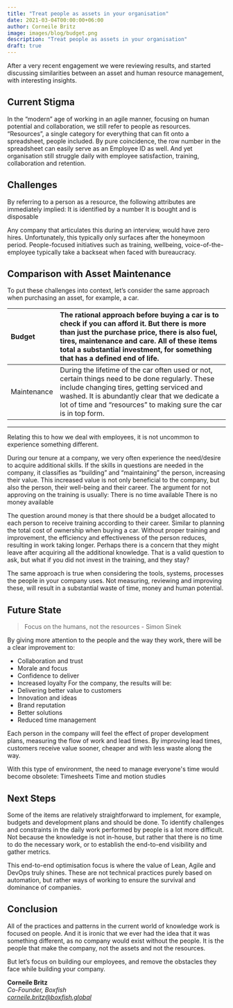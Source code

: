 ```yaml
---
title: "Treat people as assets in your organisation"
date: 2021-03-04T00:00:00+06:00
author: Corneile Britz
image: images/blog/budget.png
description: "Treat people as assets in your organisation"
draft: true
---
```


After a very recent engagement we were reviewing results, and started discussing similarities between an asset and human resource management, with interesting insights.

## Current Stigma
In the “modern” age of working in an agile manner, focusing on human potential and collaboration, we still refer to people as resources. 
“Resources”, a single category for everything that can fit onto a spreadsheet, people included. By pure coincidence, the row number in the spreadsheet can easily serve as an Employee ID as well.
And yet organisation still struggle daily with employee satisfaction, training, collaboration and retention.

## Challenges
By referring to a person as a resource, the following attributes are immediately implied:
It is identified by a number
It is bought and is disposable

Any company that articulates this during an interview, would have zero hires. Unfortunately, this typically only surfaces after the honeymoon period.
People-focused initiatives such as training, wellbeing, voice-of-the-employee typically take a backseat when faced with bureaucracy.
 
## Comparison with Asset Maintenance
To put these challenges into context, let’s consider the same approach when purchasing an asset, for example, a car.

| Budget | The rational approach before buying a car is to check if you can afford it. But there is more than just the purchase price, there is also fuel, tires, maintenance and care. All of these items total a substantial investment, for something that has a defined end of life. |
|:--|:--|
| Maintenance | During the lifetime of the car often used or not, certain things need to be done regularly. These include changing tires, getting serviced and washed. It is abundantly clear that we dedicate a lot of time and “resources” to making sure the car is in top form. |


----------------------------------------


Relating this to how we deal with employees, it is not uncommon to experience something different.

During our tenure at a company, we very often experience the need/desire to acquire additional skills. If the skills in questions are needed in the company, it classifies as “building” and “maintaining” the person, increasing their value. This increased value is not only beneficial to the company, but also the person, their well-being and their career.
The argument for not approving on the training is usually:
There is no time available
There is no money available

The question around money is that there should be a budget allocated to each person to receive training according to their career. Similar to planning the total cost of ownership when buying a car. Without proper training and improvement, the efficiency and effectiveness of the person reduces, resulting in work taking longer.
Perhaps there is a concern that they might leave after acquiring all the additional knowledge. That is a valid question to ask, but what if you did not invest in the training, and they stay?

The same approach is true when considering the tools, systems, processes the people in your company uses. Not measuring, reviewing and improving these, will result in a substantial waste of time, money and human potential.

## Future State
> Focus on the humans, not the resources - Simon Sinek

By giving more attention to the people and the way they work, there will be a clear improvement to:
* Collaboration and trust
* Morale and focus
* Confidence to deliver
* Increased loyalty
For the company, the results will be:
* Delivering better value to customers
* Innovation and ideas
* Brand reputation
* Better solutions
* Reduced time management

Each person in the company will feel the effect of proper development plans, measuring the flow of work and lead times. By improving lead times, customers receive value sooner, cheaper and with less waste along the way.

With this type of environment, the need to manage everyone's time would become obsolete:
Timesheets
Time and motion studies

## Next Steps
Some of the items are relatively straightforward to implement, for example, budgets and development plans and should be done.
To identify challenges and constraints in the daily work performed by people is a lot more difficult. Not because the knowledge is not in-house, but rather that there is no time to do the necessary work, or to establish the end-to-end visibility and gather metrics.

This end-to-end optimisation focus is where the value of Lean, Agile and DevOps truly shines. These are not technical practices purely based on automation, but rather ways of working to ensure the survival and dominance of companies.

## Conclusion
All of the practices and patterns in the current world of knowledge work is focused on people. And it is ironic that we ever had the idea that it was something different, as no company would exist without the people. It is the people that make the company, not the assets and not the resources.

But let’s focus on building our employees, and remove the obstacles they face while building your company.

**Corneile Britz**\
*Co-Founder, Boxfish*\
*<corneile.britz@boxfish.global>*
